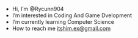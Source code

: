 - Hi, I’m @Rycunn904
- I’m interested in Coding And Game Dvelopment
- I’m currently learning Computer Science
- How to reach me itshim.ex@gmail.com
